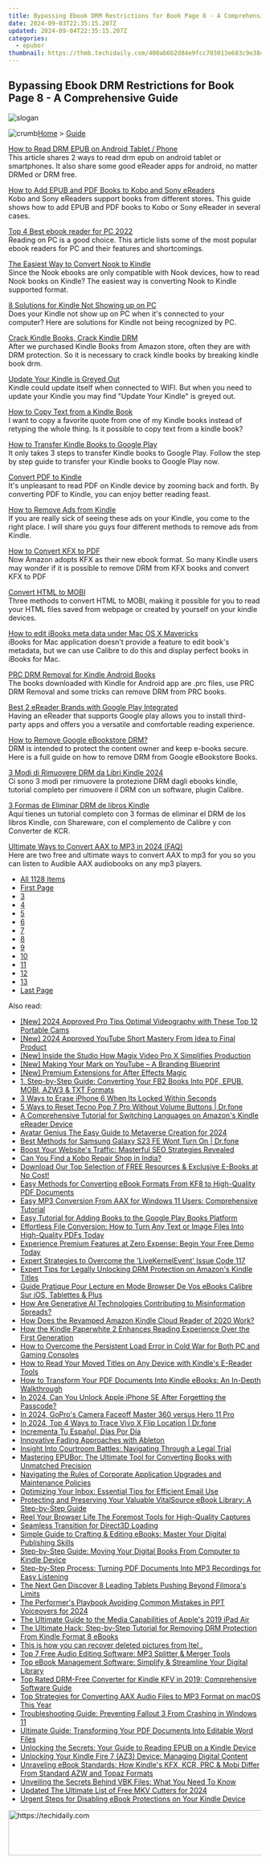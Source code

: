 ```yaml
---
title: Bypassing Ebook DRM Restrictions for Book Page 8 - A Comprehensive Guide
date: 2024-09-03T22:35:15.207Z
updated: 2024-09-04T22:35:15.207Z
categories:
  - epubor
thumbnail: https://thmb.techidaily.com/400ab6b2d84e9fcc703013e683c9e38470acb071407495f0911dc7de431c6c41.jpg
---
```


## Bypassing Ebook DRM Restrictions for Book Page 8 - A Comprehensive Guide

![slogan](http://www.epubor.com/images/guide-banner-word.png)

![crumb](http://www.epubor.com/images/ol_home.png)[Home](https://tools.techidaily.com/epubor/products/) \> [Guide](https://tools.techidaily.com/epubor/products/)

[How to Read DRM EPUB on Android Tablet / Phone](https://tools.techidaily.com/epubor/products/)  
 This article shares 2 ways to read drm epub on android tablet or smartphones. It also share some good eReader apps for android, no matter DRMed or DRM free.

[How to Add EPUB and PDF Books to Kobo and Sony eReaders](https://tools.techidaily.com/epubor/products/)  
 Kobo and Sony eReaders support books from different stores. This guide shows how to add EPUB and PDF books to Kobo or Sony eReader in several cases.

[Top 4 Best ebook reader for PC 2022](https://tools.techidaily.com/epubor/reader/)  
 Reading on PC is a good choice. This article lists some of the most popular ebook readers for PC and their features and shortcomings.

[The Easiest Way to Convert Nook to Kindle](https://tools.techidaily.com/epubor/products/)  
 Since the Nook ebooks are only compatible with Nook devices, how to read Nook books on Kindle? The easiest way is converting Nook to Kindle supported format. 

[8 Solutions for Kindle Not Showing up on PC](https://tools.techidaily.com/epubor/products/)  
 Does your Kindle not show up on PC when it's connected to your computer? Here are solutions for Kindle not being recognized by PC. 

[Crack Kindle Books, Crack Kindle DRM](https://tools.techidaily.com/epubor/products/)  
 After we purchased Kindle Books from Amazon store, often they are with DRM protection. So it is necessary to crack kindle books by breaking kindle book drm.

[Update Your Kindle is Greyed Out](https://tools.techidaily.com/epubor/products/)  
 Kindle could update itself when connected to WIFI. But when you need to update your Kindle you may find "Update Your Kindle" is greyed out. 

[How to Copy Text from a Kindle Book](https://tools.techidaily.com/epubor/products/)  
 I want to copy a favorite quote from one of my Kindle books instead of retyping the whole thing. Is it possible to copy text from a kindle book?

[How to Transfer Kindle Books to Google Play](https://tools.techidaily.com/epubor/products/)  
 It only takes 3 steps to transfer Kindle books to Google Play. Follow the step by step guide to transfer your Kindle books to Google Play now.

[Convert PDF to Kindle](https://tools.techidaily.com/epubor/products/)  
 It's unpleasant to read PDF on Kindle device by zooming back and forth. By converting PDF to Kindle, you can enjoy better reading feast.

[How to Remove Ads from Kindle](https://tools.techidaily.com/epubor/products/)  
 If you are really sick of seeing these ads on your Kindle, you come to the right place. I will share you guys four different methods to remove ads from Kindle.

[How to Convert KFX to PDF](https://tools.techidaily.com/epubor/products/)  
 Now Amazon adopts KFX as their new ebook format. So many Kindle users may wonder if it is possible to remove DRM from KFX books and convert KFX to PDF

[Convert HTML to MOBI](https://tools.techidaily.com/epubor/products/)  
 Three methods to convert HTML to MOBI, making it possible for you to read your HTML files saved from webpage or created by yourself on your kindle devices.

[How to edit iBooks meta data under Mac OS X Mavericks](https://tools.techidaily.com/epubor/products/)  
 iBooks for Mac application doesn't provide a feature to edit book's metadata, but we can use Calibre to do this and display perfect books in iBooks for Mac.

[PRC DRM Removal for Kindle Android Books](https://tools.techidaily.com/epubor/products/)  
 The books downloaded with Kindle for Android app are .prc files, use PRC DRM Removal and some tricks can remove DRM from PRC books.

[Best 2 eReader Brands with Google Play Integrated](https://tools.techidaily.com/epubor/reader/)  
 Having an eReader that supports Google play allows you to install third-party apps and offers you a versatile and comfortable reading experience. 

[How to Remove Google eBookstore DRM?](https://tools.techidaily.com/epubor/products/)  
 DRM is intended to protect the content owner and keep e-books secure. Here is a full guide on how to remove DRM from Google eBookstore Books.

[3 Modi di Rimuovere DRM da Libri Kindle 2024](https://tools.techidaily.com/epubor/products/)  
 Ci sono 3 modi per rimuovere la protezione DRM dagli ebooks kindle, tutorial completo per rimuovere il DRM con un software, plugin Calibre.

[3 Formas de Eliminar DRM de libros Kindle](https://tools.techidaily.com/epubor/products/)  
 Aquí tienes un tutorial completo con 3 formas de eliminar el DRM de los libros Kindle, con Shareware, con el complemento de Calibre y con Converter de KCR.

[Ultimate Ways to Convert AAX to MP3 in 2024 (FAQ)](http://www.epubor.com/convert-aax-to-mp3.html)  
 Here are two free and ultimate ways to convert AAX to mp3 for you so you can listen to Audible AAX audiobooks on any mp3 players.

* [All 1128 Items](https://tools.techidaily.com/epubor/products/)
* [First Page](https://tools.techidaily.com/epubor/products/)
* [3](https://tools.techidaily.com/epubor/products/)
* [4](https://tools.techidaily.com/epubor/products/)
* [5](https://tools.techidaily.com/epubor/products/)
* [6](https://tools.techidaily.com/epubor/products/)
* [7](https://tools.techidaily.com/epubor/products/)
* [8](https://tools.techidaily.com/epubor/products/)
* [9](https://tools.techidaily.com/epubor/products/)
* [10](https://tools.techidaily.com/epubor/products/)
* [11](https://tools.techidaily.com/epubor/products/)
* [12](https://tools.techidaily.com/epubor/products/)
* [13](https://tools.techidaily.com/epubor/products/)
* [Last Page](https://tools.techidaily.com/epubor/products/)

<ins class="adsbygoogle"
     style="display:block"
     data-ad-format="autorelaxed"
     data-ad-client="ca-pub-7571918770474297"
     data-ad-slot="1223367746"></ins>



<ins class="adsbygoogle"
     style="display:block"
     data-ad-client="ca-pub-7571918770474297"
     data-ad-slot="8358498916"
     data-ad-format="auto"
     data-full-width-responsive="true"></ins>

<span class="atpl-alsoreadstyle">Also read:</span>
<div><ul>
<li><a href="https://youtube-webster.techidaily.com/024-approved-pro-tips-optimal-videography-with-these-top-12-portable-cams/"><u>[New] 2024 Approved  Pro Tips  Optimal Videography with These Top 12 Portable Cams</u></a></li>
<li><a href="https://youtube-web.techidaily.com/024-approved-youtube-short-mastery-from-idea-to-final-product/"><u>[New] 2024 Approved  YouTube Short Mastery  From Idea to Final Product</u></a></li>
<li><a href="https://extra-skills.techidaily.com/new-inside-the-studio-how-magix-video-pro-x-simplifies-production/"><u>[New] Inside the Studio  How Magix Video Pro X Simplifies Production</u></a></li>
<li><a href="https://eaxpv-info.techidaily.com/new-making-your-mark-on-youtube-a-branding-blueprint/"><u>[New] Making Your Mark on YouTube – A Branding Blueprint</u></a></li>
<li><a href="https://extra-skills.techidaily.com/new-premium-extensions-for-after-effects-magic/"><u>[New] Premium Extensions for After Effects Magic</u></a></li>
<li><a href="https://discover-bits.techidaily.com/1-step-by-step-guide-converting-your-fb2-books-into-pdf-epub-mobi-azw3-and-txt-formats/"><u>1. Step-by-Step Guide: Converting Your FB2 Books Into PDF, EPUB, MOBI, AZW3 & TXT Formats</u></a></li>
<li><a href="https://ios-unlock.techidaily.com/3-ways-to-erase-iphone-6-when-its-locked-within-seconds-by-drfone-ios/"><u>3 Ways to Erase iPhone 6 When Its Locked Within Seconds</u></a></li>
<li><a href="https://phone-solutions.techidaily.com/5-ways-to-reset-tecno-pop-7-pro-without-volume-buttons-drfone-by-drfone-reset-android-reset-android/"><u>5 Ways to Reset Tecno Pop 7 Pro Without Volume Buttons | Dr.fone</u></a></li>
<li><a href="https://discover-bits.techidaily.com/a-comprehensive-tutorial-for-switching-languages-on-amazons-kindle-ereader-device/"><u>A Comprehensive Tutorial for Switching Languages on Amazon's Kindle eReader Device</u></a></li>
<li><a href="https://extra-resources.techidaily.com/avatar-genius-the-easy-guide-to-metaverse-creation-for-2024/"><u>Avatar Genius  The Easy Guide to Metaverse Creation for 2024</u></a></li>
<li><a href="https://howto.techidaily.com/best-methods-for-samsung-galaxy-s23-fe-wont-turn-on-drfone-by-drfone-fix-android-problems-fix-android-problems/"><u>Best Methods for Samsung Galaxy S23 FE Wont Turn On | Dr.fone</u></a></li>
<li><a href="https://discover-bits.techidaily.com/boost-your-websites-traffic-masterful-seo-strategies-revealed/"><u>Boost Your Website's Traffic: Masterful SEO Strategies Revealed</u></a></li>
<li><a href="https://discover-bits.techidaily.com/can-you-find-a-kobo-repair-shop-in-india/"><u>Can You Find a Kobo Repair Shop in India?</u></a></li>
<li><a href="https://discover-bits.techidaily.com/download-our-top-selection-of-free-resources-and-exclusive-e-books-at-no-cost/"><u>Download Our Top Selection of FREE Resources & Exclusive E-Books at No Cost!</u></a></li>
<li><a href="https://discover-bits.techidaily.com/easy-methods-for-converting-ebook-formats-from-kf8-to-high-quality-pdf-documents/"><u>Easy Methods for Converting eBook Formats From KF8 to High-Quality PDF Documents</u></a></li>
<li><a href="https://discover-bits.techidaily.com/easy-mp3-conversion-from-aax-for-windows-11-users-comprehensive-tutorial/"><u>Easy MP3 Conversion From AAX for Windows 11 Users: Comprehensive Tutorial</u></a></li>
<li><a href="https://discover-bits.techidaily.com/easy-tutorial-for-adding-books-to-the-google-play-books-platform/"><u>Easy Tutorial for Adding Books to the Google Play Books Platform</u></a></li>
<li><a href="https://discover-bits.techidaily.com/effortless-file-conversion-how-to-turn-any-text-or-image-files-into-high-quality-pdfs-today/"><u>Effortless File Conversion: How to Turn Any Text or Image Files Into High-Quality PDFs Today</u></a></li>
<li><a href="https://discover-bits.techidaily.com/experience-premium-features-at-zero-expense-begin-your-free-demo-today/"><u>Experience Premium Features at Zero Expense: Begin Your Free Demo Today</u></a></li>
<li><a href="https://common-error.techidaily.com/expert-strategies-to-overcome-the-livekernelevent-issue-code-117/"><u>Expert Strategies to Overcome the 'LiveKernelEvent' Issue Code 117</u></a></li>
<li><a href="https://discover-bits.techidaily.com/expert-tips-for-legally-unlocking-drm-protection-on-amazons-kindle-titles/"><u>Expert Tips for Legally Unlocking DRM Protection on Amazon's Kindle Titles</u></a></li>
<li><a href="https://discover-bits.techidaily.com/guide-pratique-pour-lecture-en-mode-browser-de-vos-ebooks-calibre-sur-ios-tablettes-and-plus/"><u>Guide Pratique Pour Lecture en Mode Browser De Vos eBooks Calibre Sur iOS, Tablettes & Plus</u></a></li>
<li><a href="https://tech-hub.techidaily.com/how-are-generative-ai-technologies-contributing-to-misinformation-spreads/"><u>How Are Generative AI Technologies Contributing to Misinformation Spreads?</u></a></li>
<li><a href="https://discover-bits.techidaily.com/how-does-the-revamped-amazon-kindle-cloud-reader-of-2020-work/"><u>How Does the Revamped Amazon Kindle Cloud Reader of 2020 Work?</u></a></li>
<li><a href="https://discover-bits.techidaily.com/how-the-kindle-paperwhite-2-enhances-reading-experience-over-the-first-generation/"><u>How the Kindle Paperwhite 2 Enhances Reading Experience Over the First Generation</u></a></li>
<li><a href="https://program-issues.techidaily.com/how-to-overcome-the-persistent-load-error-in-cold-war-for-both-pc-and-gaming-consoles/"><u>How to Overcome the Persistent Load Error in Cold War for Both PC and Gaming Consoles</u></a></li>
<li><a href="https://discover-bits.techidaily.com/how-to-read-your-moved-titles-on-any-device-with-kindles-e-reader-tools/"><u>How to Read Your Moved Titles on Any Device with Kindle's E-Reader Tools</u></a></li>
<li><a href="https://discover-bits.techidaily.com/how-to-transform-your-pdf-documents-into-kindle-ebooks-an-in-depth-walkthrough/"><u>How to Transform Your PDF Documents Into Kindle eBooks: An In-Depth Walkthrough</u></a></li>
<li><a href="https://ios-unlock.techidaily.com/in-2024-can-you-unlock-apple-iphone-se-after-forgetting-the-passcode-by-drfone-ios/"><u>In 2024, Can You Unlock Apple iPhone SE After Forgetting the Passcode?</u></a></li>
<li><a href="https://some-knowledge.techidaily.com/in-2024-gopros-camera-faceoff-master-360-versus-hero-11-pro/"><u>In 2024, GoPro's Camera Faceoff  Master 360 versus Hero 11 Pro</u></a></li>
<li><a href="https://android-location-track.techidaily.com/in-2024-top-4-ways-to-trace-vivo-x-flip-location-drfone-by-drfone-virtual-android/"><u>In 2024, Top 4 Ways to Trace Vivo X Flip Location | Dr.fone</u></a></li>
<li><a href="https://mondly-stories.techidaily.com/incrementa-tu-espanol-dias-por-dia/"><u>Incrementa Tu Español, Días Por Día</u></a></li>
<li><a href="https://extra-resources.techidaily.com/innovative-fading-approaches-with-ableton/"><u>Innovative Fading Approaches with Ableton</u></a></li>
<li><a href="https://discover-bits.techidaily.com/insight-into-courtroom-battles-navigating-through-a-legal-trial/"><u>Insight Into Courtroom Battles: Navigating Through a Legal Trial</u></a></li>
<li><a href="https://discover-bits.techidaily.com/mastering-epubor-the-ultimate-tool-for-converting-books-with-unmatched-precision/"><u>Mastering EPUBor: The Ultimate Tool for Converting Books with Unmatched Precision</u></a></li>
<li><a href="https://discover-bits.techidaily.com/navigating-the-rules-of-corporate-application-upgrades-and-maintenance-policies/"><u>Navigating the Rules of Corporate Application Upgrades and Maintenance Policies</u></a></li>
<li><a href="https://discover-bits.techidaily.com/optimizing-your-inbox-essential-tips-for-efficient-email-use/"><u>Optimizing Your Inbox: Essential Tips for Efficient Email Use</u></a></li>
<li><a href="https://discover-bits.techidaily.com/protecting-and-preserving-your-valuable-vitalsource-ebook-library-a-step-by-step-guide/"><u>Protecting and Preserving Your Valuable VitalSource eBook Library: A Step-by-Step Guide</u></a></li>
<li><a href="https://video-screen-grab.techidaily.com/reel-your-browser-life-the-foremost-tools-for-high-quality-captures/"><u>Reel Your Browser Life  The Foremost Tools for High-Quality Captures</u></a></li>
<li><a href="https://graphic-issues.techidaily.com/seamless-transition-for-direct3d-loading/"><u>Seamless Transition for Direct3D Loading</u></a></li>
<li><a href="https://discover-bits.techidaily.com/simple-guide-to-crafting-and-editing-ebooks-master-your-digital-publishing-skills/"><u>Simple Guide to Crafting & Editing eBooks: Master Your Digital Publishing Skills</u></a></li>
<li><a href="https://discover-bits.techidaily.com/step-by-step-guide-moving-your-digital-books-from-computer-to-kindle-device/"><u>Step-by-Step Guide: Moving Your Digital Books From Computer to Kindle Device</u></a></li>
<li><a href="https://discover-bits.techidaily.com/step-by-step-process-turning-pdf-documents-into-mp3-recordings-for-easy-listening/"><u>Step-by-Step Process: Turning PDF Documents Into MP3 Recordings for Easy Listening</u></a></li>
<li><a href="https://extra-hints.techidaily.com/the-next-gen-discover-8-leading-tablets-pushing-beyond-filmoras-limits/"><u>The Next Gen  Discover 8 Leading Tablets Pushing Beyond Filmora's Limits</u></a></li>
<li><a href="https://remote-screen-capture.techidaily.com/the-performers-playbook-avoiding-common-mistakes-in-ppt-voiceovers-for-2024/"><u>The Performer's Playbook  Avoiding Common Mistakes in PPT Voiceovers for 2024</u></a></li>
<li><a href="https://buynow-info.techidaily.com/the-ultimate-guide-to-the-media-capabilities-of-apples-2019-ipad-air/"><u>The Ultimate Guide to the Media Capabilities of Apple's 2019 iPad Air</u></a></li>
<li><a href="https://discover-bits.techidaily.com/the-ultimate-hack-step-by-step-tutorial-for-removing-drm-protection-from-kindle-format-8-ebooks/"><u>The Ultimate Hack: Step-by-Step Tutorial for Removing DRM Protection From Kindle Format 8 eBooks</u></a></li>
<li><a href="https://techidaily.com/this-is-how-you-can-recover-deleted-pictures-from-itel-by-fonelab-android-recover-pictures/"><u>This is how you can recover deleted pictures from Itel .</u></a></li>
<li><a href="https://discover-bits.techidaily.com/top-7-free-audio-editing-software-mp3-splitter-and-merger-tools/"><u>Top 7 Free Audio Editing Software: MP3 Splitter & Merger Tools</u></a></li>
<li><a href="https://discover-bits.techidaily.com/top-ebook-management-software-simplify-and-streamline-your-digital-library/"><u>Top eBook Management Software: Simplify & Streamline Your Digital Library</u></a></li>
<li><a href="https://discover-bits.techidaily.com/top-rated-drm-free-converter-for-kindle-kfv-in-2019-comprehensive-software-guide/"><u>Top Rated DRM-Free Converter for Kindle KFV in 2019: Comprehensive Software Guide</u></a></li>
<li><a href="https://discover-bits.techidaily.com/top-strategies-for-converting-aax-audio-files-to-mp3-format-on-macos-this-year/"><u>Top Strategies for Converting AAX Audio Files to MP3 Format on macOS This Year</u></a></li>
<li><a href="https://win-able.techidaily.com/troubleshooting-guide-preventing-fallout-3-from-crashing-in-windows-11/"><u>Troubleshooting Guide: Preventing Fallout 3 From Crashing in Windows 11</u></a></li>
<li><a href="https://discover-bits.techidaily.com/ultimate-guide-transforming-your-pdf-documents-into-editable-word-files/"><u>Ultimate Guide: Transforming Your PDF Documents Into Editable Word Files</u></a></li>
<li><a href="https://discover-bits.techidaily.com/unlocking-the-secrets-your-guide-to-reading-epub-on-a-kindle-device/"><u>Unlocking the Secrets: Your Guide to Reading EPUB on a Kindle Device</u></a></li>
<li><a href="https://discover-bits.techidaily.com/unlocking-your-kindle-fire-7-az3-device-managing-digital-content/"><u>Unlocking Your Kindle Fire 7 (AZ3) Device: Managing Digital Content</u></a></li>
<li><a href="https://discover-bits.techidaily.com/unraveling-ebook-standards-how-kindles-kfx-kcr-prc-and-mobi-differ-from-standard-azw-and-topaz-formats/"><u>Unraveling eBook Standards: How Kindle's KFX, KCR, PRC & Mobi Differ From Standard AZW and Topaz Formats</u></a></li>
<li><a href="https://discover-bits.techidaily.com/unveiling-the-secrets-behind-vbk-files-what-you-need-to-know/"><u>Unveiling the Secrets Behind VBK Files: What You Need To Know</u></a></li>
<li><a href="https://ai-video-tools.techidaily.com/updated-the-ultimate-list-of-free-mkv-cutters-for-2024/"><u>Updated The Ultimate List of Free MKV Cutters for 2024</u></a></li>
<li><a href="https://discover-bits.techidaily.com/urgent-steps-for-disabling-ebook-protections-on-your-kindle-device/"><u>Urgent Steps for Disabling eBook Protections on Your Kindle Device</u></a></li>
</ul></div>

<!-- affiliate ads begin -->
<a href="https://appsumo.8odi.net/c/5597632/2075476/7443" target="_top" id="2075476">
  <img src="//a.impactradius-go.com/display-ad/7443-2075476" border="0" alt="https://techidaily.com" width="728" height="90"/>
</a>
<img height="0" width="0" src="https://appsumo.8odi.net/i/5597632/2075476/7443" style="position:absolute;visibility:hidden;" border="0" />
<!-- affiliate ads end -->